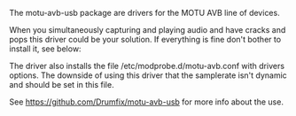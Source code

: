 The motu-avb-usb package are drivers for the MOTU AVB line of devices.

When you simultaneously capturing and playing audio and have cracks and pops this driver could be your solution. If everything is fine don't bother to install it, see below:

The driver also installs the file /etc/modprobe.d/motu-avb.conf with drivers options.
The downside of using this driver that the samplerate isn't dynamic and should be set in this file.

See https://github.com/Drumfix/motu-avb-usb for more info about the use.

